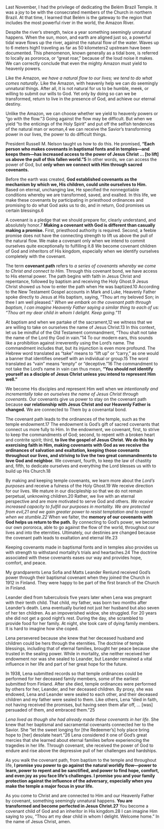 

Last November, I had the privilege of dedicating the Belém Brazil Temple. It was a joy to be with the consecrated members of the Church in northern Brazil. At that time, I learned that Belém is the gateway to the region that includes the most powerful river in the world, the Amazon River.

Despite the river’s strength, twice a year something seemingly unnatural happens. When the sun, moon, and earth are aligned just so, a powerful tidal wave flows up the river, against the natural flow of the water. Waves up to 6 meters high1 traveling as far as 50 kilometers2 upstream have been documented. This phenomenon, known generally as a tidal bore, is referred to locally as pororoca, or “great roar,” because of the loud noise it makes. We can correctly conclude that even the mighty Amazon must yield to heavenly powers.

Like the Amazon, _we have a natural flow to our lives; we tend to do what comes naturally_. Like the Amazon, with heavenly help we can do seemingly unnatural things. After all, it is not natural for us to be humble, meek, or willing to submit our wills to God. Yet only by doing so can we be transformed, return to live in the presence of God, and achieve our eternal destiny.

Unlike the Amazon, we can choose whether we yield to heavenly powers or “go with the flow.”3 Going against the flow may be difficult. But when we yield “to the enticings of the Holy Spirit” and put off the selfish tendencies of the natural man or woman,4 we can receive the Savior’s transforming power in our lives, the power to do difficult things.

President Russell M. Nelson taught us how to do this. He promised, **“Each person who makes covenants in baptismal fonts and in temples—and keeps them—has increased access to the power of Jesus Christ … [to lift] us above the pull of this fallen world.”5** In other words, we can access the power of God, but **only when we connect with Him through sacred covenants.**

Before the earth was created, **God established covenants as the mechanism by which we, His children, could unite ourselves to Him.** Based on eternal, unchanging law, He specified the nonnegotiable conditions whereby we are transformed, saved, and exalted. In this life, we make these covenants by participating in priesthood ordinances and promising to do what God asks us to do, and in return, God promises us certain blessings.6

A covenant is a pledge that we should prepare for, clearly understand, and absolutely honor.7 **Making a covenant with God is different than casually making a promise.** First, priesthood authority is required. Second, a feeble promise does not have the connecting strength to lift us above the pull of the natural flow. We make a covenant only when we intend to commit ourselves quite exceptionally to fulfilling it.8 We become covenant children of God and inheritors of His kingdom, especially when we identify ourselves completely with the covenant.

The term **covenant path** refers to *a series of covenants whereby we come to Christ and connect to Him.* Through this covenant bond, we have access to His eternal power. The path begins with faith in Jesus Christ and repentance, followed by baptism and receiving the Holy Ghost.9 Jesus Christ showed us how to enter the path when He was baptized.10 According to the New Testament Gospel accounts in Mark and Luke, Heavenly Father spoke directly to Jesus at His baptism, saying, “Thou art my beloved Son; in thee I am well pleased.” *When we embark on the covenant path through baptism, I can imagine Heavenly Father saying a similar thing to each of us: “Thou art my dear child in whom I delight. Keep going.”11*

At baptism and when we partake of the sacrament,12 we witness that we are willing to take on ourselves the name of Jesus Christ.13 In this context, let us be mindful of the Old Testament commandment, “Thou shalt not take the name of the Lord thy God in vain.”14 To our modern ears, this sounds like a prohibition against irreverently using the Lord’s name. The commandment includes that, but its injunction is even more profound. The Hebrew word translated as “take” means to “lift up” or “carry,” as one would a banner that identifies oneself with an individual or group.15 The word translated as “vain” means “empty” or “deceptive.”16 The commandment to not take the Lord’s name in vain can thus mean, **“You should not identify yourself as a disciple of Jesus Christ unless you intend to represent Him well.”**

We become His disciples and represent Him well when we *intentionally and incrementally take on ourselves the name of Jesus Christ through covenants.* Our covenants give us power to stay on the covenant path because **our relationship with Jesus Christ and our Heavenly Father is changed.** We are connected to Them by a covenantal bond.

The covenant path leads to the ordinances of the temple, such as the temple endowment.17 The endowment is God’s gift of sacred covenants that connect us more fully to Him. In the endowment, we covenant, first, to strive to keep the commandments of God; second, to repent with a broken heart and contrite spirit; third, **to live the gospel of Jesus Christ. We do this by exercising faith in Him, making covenants with God as we receive the ordinances of salvation and exaltation, keeping those covenants throughout our lives, and striving to live the two great commandments to love God and neighbor.** We covenant, fourth, to keep the law of chastity and, fifth, to dedicate ourselves and everything the Lord blesses us with to build up His Church.18

By making and keeping temple covenants, we learn more about the *Lord’s purposes* and receive a fulness of the Holy Ghost.19 We receive direction for our lives. We mature in our discipleship so that we do not remain perpetual, unknowing children.20 Rather, we live with an eternal perspective and are more motivated to serve God and others. *We receive increased capacity to fulfill our purposes in mortality. We are protected from evil,21 and we gain greater power to resist temptation and to repent when we stumble.22* When we falter, the **memory of our covenants with God helps us return to the path.** By connecting to God’s power, we become our own pororoca, able to go against the flow of the world, throughout our lives and into the eternities. Ultimately, our destinies are changed because the covenant path leads to exaltation and eternal life.23

Keeping covenants made in baptismal fonts and in temples also provides us with strength to withstand mortality’s trials and heartaches.24 The doctrine associated with these covenants eases our way and provides hope, comfort, and peace.

My grandparents Lena Sofia and Matts Leander Renlund received God’s power through their baptismal covenant when they joined the Church in 1912 in Finland. They were happy to be part of the first branch of the Church in Finland.

Leander died from tuberculosis five years later when Lena was pregnant with their tenth child. That child, my father, was born two months after Leander’s death. Lena eventually buried not just her husband but also seven of her ten children. As an impoverished widow, she struggled. For 20 years she did not get a good night’s rest. During the day, she scrambled to provide food for her family. At night, she took care of dying family members. It is hard to imagine how she coped.

Lena persevered because she knew that her deceased husband and children could be hers through the eternities. The doctrine of temple blessings, including that of eternal families, brought her peace because she trusted in the sealing power. While in mortality, she neither received her endowment nor was she sealed to Leander, but Leander remained a vital influence in her life and part of her great hope for the future.

In 1938, Lena submitted records so that temple ordinances could be performed for her deceased family members, some of the earliest submitted from Finland. After she died, temple ordinances were performed by others for her, Leander, and her deceased children. By proxy, she was endowed, Lena and Leander were sealed to each other, and their deceased children and my father were sealed to them. Like others, Lena “died in faith, not having received the promises, but having seen them afar off, … [was] persuaded of them, and embraced them.”25

*Lena lived as though she had already made these covenants in her life.* She knew that her baptismal and sacramental covenants connected her to the Savior. She “let the sweet longing for [the Redeemer’s] holy place bring hope to [her] desolate heart.”26 Lena considered it one of God’s great mercies that she learned about eternal families before experiencing the tragedies in her life. Through covenant, she received the power of God to endure and rise above the depressive pull of her challenges and hardships.

As you walk the covenant path, from baptism to the temple and throughout life, **I promise you power to go against the natural worldly flow—power to learn, power to repent and be sanctified, and power to find hope, comfort, and even joy as you face life’s challenges. I promise you and your family protection against the influence of the adversary, especially when you make the temple a major focus in your life.**

As you come to Christ and are connected to Him and our Heavenly Father by covenant, something seemingly unnatural happens. **You are transformed and become perfected in Jesus Christ.27** You become a covenant child of God and an inheritor in His kingdom.28 I can imagine Him saying to you, “Thou art my dear child in whom I delight. Welcome home.” In the name of Jesus Christ, amen.
